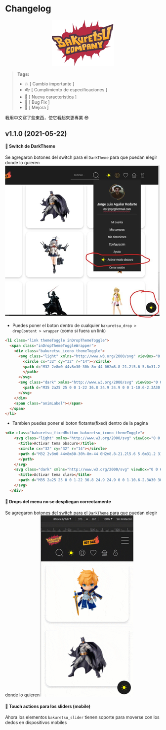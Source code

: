 # Changelog
<p align="center">
  <img src="img/logo.png" width="200" />
</p>

>
> **Tags:**
> - :boom:       [ Cambio importante ]
> - :eyeglasses: [ Cumplimiento de especificaciones ]
> - :rocket:     [ Nueva caracteristica ]
> - :bug:        [ Bug Fix ]
> - :nail_care:  [ Mejora ]

我用中文寫了些東西，使它看起來更專業 😎

## v1.1.0 (2021-05-22)

#### :nail_care: Switch de DarkTheme
  Se agregaron botones del switch para el `DarkTheme` para que puedan elegir donde lo quieren
  <img src="repoAssets/darkThemeOptions.jpg" width="500" title="dark theme options"/>
  * Puedes poner el boton dentro de cualquier `bakuretsu_drop > dropContent > wrapper` (como si fuera un link)
  ```html
  <li class="link themeToggle inDropThemeToggle">
    <span class="inDropThemeToggleWrapper">
      <div class="bakuretsu_icono themeToggle">
        <svg class="light" xmlns="http://www.w3.org/2000/svg" viewBox="0 0 64 64">
          <circle cx="32" cy="32" r="14"></circle>
          <path d="M32 2v8m0 44v8m30-30h-8m-44 0H2m8.8-21.2l5.6 5.6m31.2 31.2l5.6 5.6m0-42.4l-5.6 5.6M16.4 47.6l-5.6 5.6">
          </path>
        </svg>
        <svg class="dark" xmlns="http://www.w3.org/2000/svg" viewBox="0 0 64 64">
          <path d="M35 2a25 25 0 0 1-22 36.8 24.9 24.9 0 0 1-10.6-2.3A30 30 0 1 0 35 2z"></path>
        </svg>
      </div>
      <span class="animLabel"></span>
    </span>
  </li>
  ```

  * Tambien puedes poner el boton flotante(fixed) dentro de la pagina
  ```html
  <div class="bakuretsu_fixedButton bakuretsu_icono themeToggle">
      <svg class="light" xmlns="http://www.w3.org/2000/svg" viewBox="0 0 64 64">
        <title>Activar tema obscuro</title>
        <circle cx="32" cy="32" r="14"></circle>
        <path d="M32 2v8m0 44v8m30-30h-8m-44 0H2m8.8-21.2l5.6 5.6m31.2 31.2l5.6 5.6m0-42.4l-5.6 5.6M16.4 47.6l-5.6 5.6">
        </path>
      </svg>
      <svg class="dark" xmlns="http://www.w3.org/2000/svg" viewBox="0 0 64 64">
        <title>Activar tema claro</title>
        <path d="M35 2a25 25 0 0 1-22 36.8 24.9 24.9 0 0 1-10.6-2.3A30 30 0 1 0 35 2z"></path>
      </svg>
    </div>
  ```

#### :bug: Drops del menu no se despliegan correctamente
  Se agregaron botones del switch para el `DarkTheme` para que puedan elegir donde lo quieren
  <img src="repoAssets/dropsMenu.gif" width="300" title="dark theme options"/>

#### :rocket: Touch actions para los sliders (mobile)
  Ahora los elementos `bakuretsu_slider` tienen soporte para moverse con los dedos en dispositivos mobiles
